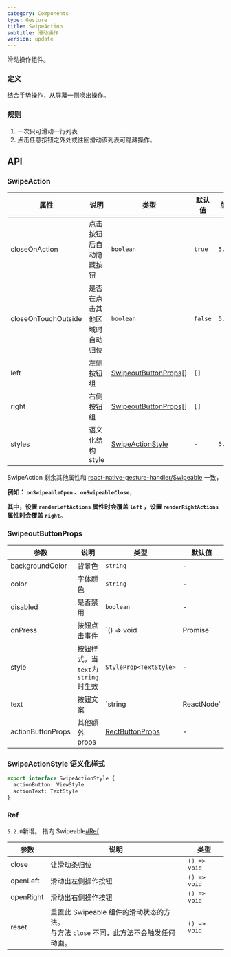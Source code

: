 ```yaml
---
category: Components
type: Gesture
title: SwipeAction
subtitle: 滑动操作
version: update
---
```


滑动操作组件。

### 定义
结合手势操作，从屏幕一侧唤出操作。

### 规则
1. 一次只可滑动一行列表
2. 点击任意按钮之外处或往回滑动该列表可隐藏操作。

## API

### SwipeAction

| 属性 | 说明 | 类型 | 默认值 | 版本 |
|-----|-----|------|-------|------|
| closeOnAction | 点击按钮后自动隐藏按钮   | `boolean` | `true` | `5.2.0` |
| closeOnTouchOutside | 是否在点击其他区域时自动归位 | `boolean` | `false` | `5.2.0` |
| left          | 左侧按钮组      | [SwipeoutButtonProps](/components/swipe-action-cn#swipeoutbuttonprops)[] | `[]` | |
| right         | 右侧按钮组      | [SwipeoutButtonProps](/components/swipe-action-cn#swipeoutbuttonprops)[] | `[]` | |
| styles        | 语义化结构 style | [SwipeActionStyle](/components/swipe-action-cn#swipeactionstyle-语义化样式) | - | `5.2.0` |

SwipeAction 剩余其他属性和 [react-native-gesture-handler/Swipeable](https://docs.swmansion.com/react-native-gesture-handler/docs/components/swipeable/) 一致，

**例如： `onSwipeableOpen` 、`onSwipeableClose`**，


**其中，设置 `renderLeftActions` 属性时会覆盖 `left` ，设置 `renderRightActions` 属性时会覆盖 `right`**。

### SwipeoutButtonProps

| 参数 | 说明 | 类型 | 默认值 | 版本 |
|-----|------|------|------|------|
| backgroundColor | 背景色 | `string` | - | |
| color | 字体颜色 | `string` | - | |
| disabled | 是否禁用 | `boolean` | - | |
| onPress | 按钮点击事件 | `() => void | Promise<any>` | - | `5.2.0`支持异步 |
| style | 按钮样式，当`text`为`string`时生效 | `StyleProp<TextStyle>` | - | |
| text | 按钮文案 | `string | ReactNode` | - | |
| actionButtonProps | 其他额外props | [RectButtonProps](https://docs.swmansion.com/react-native-gesture-handler/docs/components/buttons/#rectbutton) | - | `5.2.0` |

### SwipeActionStyle 语义化样式

```typescript
export interface SwipeActionStyle {
  actionButton: ViewStyle
  actionText: TextStyle
}
```

### Ref

`5.2.0`新增。 指向 Swipeable[#Ref](https://docs.swmansion.com/react-native-gesture-handler/docs/components/swipeable/#methods)

| 参数 | 说明 | 类型 |
|-----|------|------|
| close | 让滑动条归位 | `() => void` |
| openLeft | 滑动出左侧操作按钮 | `() => void` |
| openRight | 滑动出右侧操作按钮 | `() => void` |
| reset | 重置此 Swipeable 组件的滑动状态的方法。<br/>与方法 `close` 不同，此方法不会触发任何动画。 | `() => void` |
